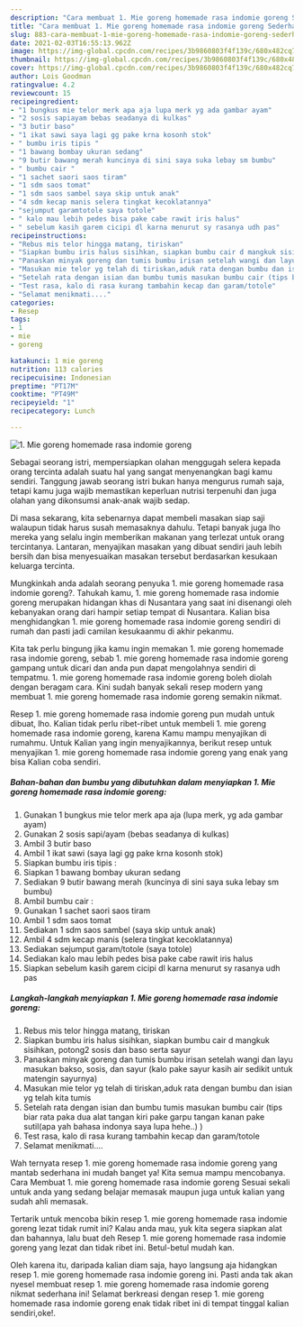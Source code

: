 ```yaml
---
description: "Cara membuat 1. Mie goreng homemade rasa indomie goreng Sederhana dan Mudah Dibuat"
title: "Cara membuat 1. Mie goreng homemade rasa indomie goreng Sederhana dan Mudah Dibuat"
slug: 883-cara-membuat-1-mie-goreng-homemade-rasa-indomie-goreng-sederhana-dan-mudah-dibuat
date: 2021-02-03T16:55:13.962Z
image: https://img-global.cpcdn.com/recipes/3b9860803f4f139c/680x482cq70/1-mie-goreng-homemade-rasa-indomie-goreng-foto-resep-utama.jpg
thumbnail: https://img-global.cpcdn.com/recipes/3b9860803f4f139c/680x482cq70/1-mie-goreng-homemade-rasa-indomie-goreng-foto-resep-utama.jpg
cover: https://img-global.cpcdn.com/recipes/3b9860803f4f139c/680x482cq70/1-mie-goreng-homemade-rasa-indomie-goreng-foto-resep-utama.jpg
author: Lois Goodman
ratingvalue: 4.2
reviewcount: 15
recipeingredient:
- "1 bungkus mie telor merk apa aja lupa merk yg ada gambar ayam"
- "2 sosis sapiayam bebas seadanya di kulkas"
- "3 butir baso"
- "1 ikat sawi saya lagi gg pake krna kosonh stok"
- " bumbu iris tipis "
- "1 bawang bombay ukuran sedang"
- "9 butir bawang merah kuncinya di sini saya suka lebay sm bumbu"
- " bumbu cair "
- "1 sachet saori saos tiram"
- "1 sdm saos tomat"
- "1 sdm saos sambel saya skip untuk anak"
- "4 sdm kecap manis selera tingkat kecoklatannya"
- "sejumput garamtotole saya totole"
- " kalo mau lebih pedes bisa pake cabe rawit iris halus"
- " sebelum kasih garem cicipi dl karna menurut sy rasanya udh pas"
recipeinstructions:
- "Rebus mis telor hingga matang, tiriskan"
- "Siapkan bumbu iris halus sisihkan, siapkan bumbu cair d mangkuk sisihkan, potong2 sosis dan baso serta sayur"
- "Panaskan minyak goreng dan tumis bumbu irisan setelah wangi dan layu masukan bakso, sosis, dan sayur (kalo pake sayur kasih air sedikit untuk matengin sayurnya)"
- "Masukan mie telor yg telah di tiriskan,aduk rata dengan bumbu dan isian yg telah kita tumis"
- "Setelah rata dengan isian dan bumbu tumis masukan bumbu cair (tips biar rata paka dua alat tangan kiri pake garpu tangan kanan pake sutil(apa yah bahasa indonya saya lupa hehe..) )"
- "Test rasa, kalo di rasa kurang tambahin kecap dan garam/totole"
- "Selamat menikmati...."
categories:
- Resep
tags:
- 1
- mie
- goreng

katakunci: 1 mie goreng 
nutrition: 113 calories
recipecuisine: Indonesian
preptime: "PT17M"
cooktime: "PT49M"
recipeyield: "1"
recipecategory: Lunch

---
```



![1. Mie goreng homemade rasa indomie goreng](https://img-global.cpcdn.com/recipes/3b9860803f4f139c/680x482cq70/1-mie-goreng-homemade-rasa-indomie-goreng-foto-resep-utama.jpg)

Sebagai seorang istri, mempersiapkan olahan menggugah selera kepada orang tercinta adalah suatu hal yang sangat menyenangkan bagi kamu sendiri. Tanggung jawab seorang istri bukan hanya mengurus rumah saja, tetapi kamu juga wajib memastikan keperluan nutrisi terpenuhi dan juga olahan yang dikonsumsi anak-anak wajib sedap.

Di masa  sekarang, kita sebenarnya dapat membeli masakan siap saji walaupun tidak harus susah memasaknya dahulu. Tetapi banyak juga lho mereka yang selalu ingin memberikan makanan yang terlezat untuk orang tercintanya. Lantaran, menyajikan masakan yang dibuat sendiri jauh lebih bersih dan bisa menyesuaikan masakan tersebut berdasarkan kesukaan keluarga tercinta. 



Mungkinkah anda adalah seorang penyuka 1. mie goreng homemade rasa indomie goreng?. Tahukah kamu, 1. mie goreng homemade rasa indomie goreng merupakan hidangan khas di Nusantara yang saat ini disenangi oleh kebanyakan orang dari hampir setiap tempat di Nusantara. Kalian bisa menghidangkan 1. mie goreng homemade rasa indomie goreng sendiri di rumah dan pasti jadi camilan kesukaanmu di akhir pekanmu.

Kita tak perlu bingung jika kamu ingin memakan 1. mie goreng homemade rasa indomie goreng, sebab 1. mie goreng homemade rasa indomie goreng gampang untuk dicari dan anda pun dapat mengolahnya sendiri di tempatmu. 1. mie goreng homemade rasa indomie goreng boleh diolah dengan beragam cara. Kini sudah banyak sekali resep modern yang membuat 1. mie goreng homemade rasa indomie goreng semakin nikmat.

Resep 1. mie goreng homemade rasa indomie goreng pun mudah untuk dibuat, lho. Kalian tidak perlu ribet-ribet untuk membeli 1. mie goreng homemade rasa indomie goreng, karena Kamu mampu menyajikan di rumahmu. Untuk Kalian yang ingin menyajikannya, berikut resep untuk menyajikan 1. mie goreng homemade rasa indomie goreng yang enak yang bisa Kalian coba sendiri.

<!--inarticleads1-->

##### Bahan-bahan dan bumbu yang dibutuhkan dalam menyiapkan 1. Mie goreng homemade rasa indomie goreng:

1. Gunakan 1 bungkus mie telor merk apa aja (lupa merk, yg ada gambar ayam)
1. Gunakan 2 sosis sapi/ayam (bebas seadanya di kulkas)
1. Ambil 3 butir baso
1. Ambil 1 ikat sawi (saya lagi gg pake krna kosonh stok)
1. Siapkan  bumbu iris tipis :
1. Siapkan 1 bawang bombay ukuran sedang
1. Sediakan 9 butir bawang merah (kuncinya di sini saya suka lebay sm bumbu)
1. Ambil  bumbu cair :
1. Gunakan 1 sachet saori saos tiram
1. Ambil 1 sdm saos tomat
1. Sediakan 1 sdm saos sambel (saya skip untuk anak)
1. Ambil 4 sdm kecap manis (selera tingkat kecoklatannya)
1. Sediakan sejumput garam/totole (saya totole)
1. Sediakan  kalo mau lebih pedes bisa pake cabe rawit iris halus
1. Siapkan  sebelum kasih garem cicipi dl karna menurut sy rasanya udh pas




<!--inarticleads2-->

##### Langkah-langkah menyiapkan 1. Mie goreng homemade rasa indomie goreng:

1. Rebus mis telor hingga matang, tiriskan
1. Siapkan bumbu iris halus sisihkan, siapkan bumbu cair d mangkuk sisihkan, potong2 sosis dan baso serta sayur
1. Panaskan minyak goreng dan tumis bumbu irisan setelah wangi dan layu masukan bakso, sosis, dan sayur (kalo pake sayur kasih air sedikit untuk matengin sayurnya)
1. Masukan mie telor yg telah di tiriskan,aduk rata dengan bumbu dan isian yg telah kita tumis
1. Setelah rata dengan isian dan bumbu tumis masukan bumbu cair (tips biar rata paka dua alat tangan kiri pake garpu tangan kanan pake sutil(apa yah bahasa indonya saya lupa hehe..) )
1. Test rasa, kalo di rasa kurang tambahin kecap dan garam/totole
1. Selamat menikmati....




Wah ternyata resep 1. mie goreng homemade rasa indomie goreng yang mantab sederhana ini mudah banget ya! Kita semua mampu mencobanya. Cara Membuat 1. mie goreng homemade rasa indomie goreng Sesuai sekali untuk anda yang sedang belajar memasak maupun juga untuk kalian yang sudah ahli memasak.

Tertarik untuk mencoba bikin resep 1. mie goreng homemade rasa indomie goreng lezat tidak rumit ini? Kalau anda mau, yuk kita segera siapkan alat dan bahannya, lalu buat deh Resep 1. mie goreng homemade rasa indomie goreng yang lezat dan tidak ribet ini. Betul-betul mudah kan. 

Oleh karena itu, daripada kalian diam saja, hayo langsung aja hidangkan resep 1. mie goreng homemade rasa indomie goreng ini. Pasti anda tak akan nyesel membuat resep 1. mie goreng homemade rasa indomie goreng nikmat sederhana ini! Selamat berkreasi dengan resep 1. mie goreng homemade rasa indomie goreng enak tidak ribet ini di tempat tinggal kalian sendiri,oke!.

